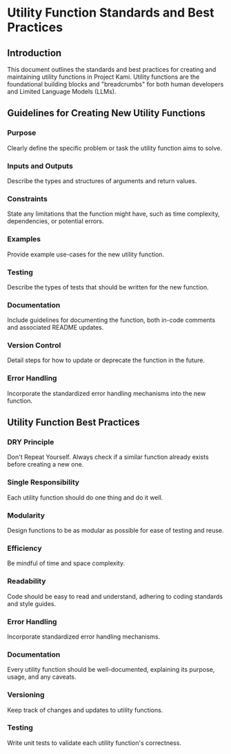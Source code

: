 # Utility Function Standards and Best Practices

## Introduction
This document outlines the standards and best practices for creating and maintaining utility functions in Project Kami. Utility functions are the foundational building blocks and "breadcrumbs" for both human developers and Limited Language Models (LLMs).

## Guidelines for Creating New Utility Functions

### Purpose
Clearly define the specific problem or task the utility function aims to solve.

### Inputs and Outputs
Describe the types and structures of arguments and return values.

### Constraints
State any limitations that the function might have, such as time complexity, dependencies, or potential errors.

### Examples
Provide example use-cases for the new utility function.

### Testing
Describe the types of tests that should be written for the new function.

### Documentation
Include guidelines for documenting the function, both in-code comments and associated README updates.

### Version Control
Detail steps for how to update or deprecate the function in the future.

### Error Handling
Incorporate the standardized error handling mechanisms into the new function.

## Utility Function Best Practices

### DRY Principle
Don't Repeat Yourself. Always check if a similar function already exists before creating a new one.

### Single Responsibility
Each utility function should do one thing and do it well.

### Modularity
Design functions to be as modular as possible for ease of testing and reuse.

### Efficiency
Be mindful of time and space complexity.

### Readability
Code should be easy to read and understand, adhering to coding standards and style guides.

### Error Handling
Incorporate standardized error handling mechanisms.

### Documentation
Every utility function should be well-documented, explaining its purpose, usage, and any caveats.

### Versioning
Keep track of changes and updates to utility functions.

### Testing
Write unit tests to validate each utility function's correctness.
